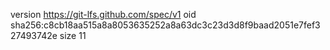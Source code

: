 version https://git-lfs.github.com/spec/v1
oid sha256:c8cb18aa515a8a8053635252a8a63dc3c23d3d8f9baad2051e7fef327493742e
size 11
